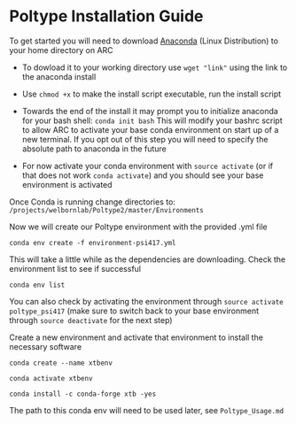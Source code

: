 # Poltype Installation Guide

To get started you will need to download [Anaconda](https://www.anaconda.com/download#) (Linux Distribution) to your home directory on ARC

- To dowload it to your working directory use `wget "link"` using the link to the anaconda install 

- Use `chmod +x` to make the install script executable, run the install script

- Towards the end of the install it may prompt you to initialize anaconda for your bash shell: `conda init bash`
  This will modify your bashrc script to allow ARC to activate your base conda environment on start up of a new terminal. If you opt out of this step you will need to specify the absolute path to anaconda in the future

- For now activate your conda environment with `source activate` (or if that does not work `conda activate`) and you should see your base environment is activated


Once Conda is running change directories to: `/projects/welbornlab/Poltype2/master/Environments`

Now we will create our Poltype environment with the provided .yml file 

`conda env create -f environment-psi417.yml`

This will take a little while as the dependencies are downloading. Check the environment list to see if successful

`conda env list`

You can also check by activating the environment through `source activate poltype_psi417` (make sure to switch back to your base environment through `source deactivate` for the next step) 

Create a new environment and activate that environment to install the necessary software

`conda create --name xtbenv`

`conda activate xtbenv`

`conda install -c conda-forge xtb -yes`

The path to this conda env will need to be used later, see `Poltype_Usage.md`


